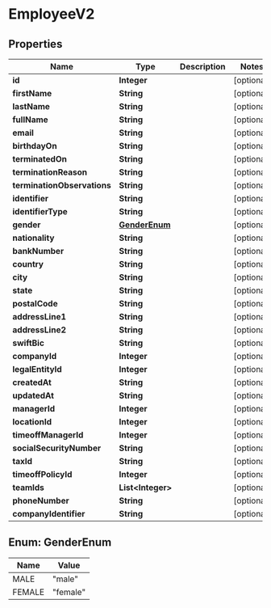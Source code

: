 

# EmployeeV2


## Properties

| Name | Type | Description | Notes |
|------------ | ------------- | ------------- | -------------|
|**id** | **Integer** |  |  [optional] |
|**firstName** | **String** |  |  [optional] |
|**lastName** | **String** |  |  [optional] |
|**fullName** | **String** |  |  [optional] |
|**email** | **String** |  |  [optional] |
|**birthdayOn** | **String** |  |  [optional] |
|**terminatedOn** | **String** |  |  [optional] |
|**terminationReason** | **String** |  |  [optional] |
|**terminationObservations** | **String** |  |  [optional] |
|**identifier** | **String** |  |  [optional] |
|**identifierType** | **String** |  |  [optional] |
|**gender** | [**GenderEnum**](#GenderEnum) |  |  [optional] |
|**nationality** | **String** |  |  [optional] |
|**bankNumber** | **String** |  |  [optional] |
|**country** | **String** |  |  [optional] |
|**city** | **String** |  |  [optional] |
|**state** | **String** |  |  [optional] |
|**postalCode** | **String** |  |  [optional] |
|**addressLine1** | **String** |  |  [optional] |
|**addressLine2** | **String** |  |  [optional] |
|**swiftBic** | **String** |  |  [optional] |
|**companyId** | **Integer** |  |  [optional] |
|**legalEntityId** | **Integer** |  |  [optional] |
|**createdAt** | **String** |  |  [optional] |
|**updatedAt** | **String** |  |  [optional] |
|**managerId** | **Integer** |  |  [optional] |
|**locationId** | **Integer** |  |  [optional] |
|**timeoffManagerId** | **Integer** |  |  [optional] |
|**socialSecurityNumber** | **String** |  |  [optional] |
|**taxId** | **String** |  |  [optional] |
|**timeoffPolicyId** | **Integer** |  |  [optional] |
|**teamIds** | **List&lt;Integer&gt;** |  |  [optional] |
|**phoneNumber** | **String** |  |  [optional] |
|**companyIdentifier** | **String** |  |  [optional] |



## Enum: GenderEnum

| Name | Value |
|---- | -----|
| MALE | &quot;male&quot; |
| FEMALE | &quot;female&quot; |




